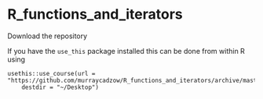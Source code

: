 # R_functions_and_iterators

Download the repository

If you have the `use_this` package installed this can be done from within R using
```
usethis::use_course(url = "https://github.com/murraycadzow/R_functions_and_iterators/archive/master.zip", 
    destdir = "~/Desktop")
```
